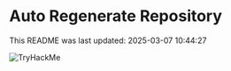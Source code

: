 # Auto Regenerate Repository

This README was last updated: 2025-03-07 10:44:27

 ![TryHackMe](https://tryhackme.com/badge/533634)